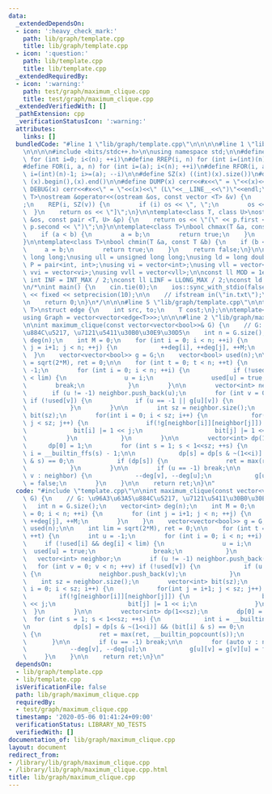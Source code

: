```yaml
---
data:
  _extendedDependsOn:
  - icon: ':heavy_check_mark:'
    path: lib/graph/template.cpp
    title: lib/graph/template.cpp
  - icon: ':question:'
    path: lib/template.cpp
    title: lib/template.cpp
  _extendedRequiredBy:
  - icon: ':warning:'
    path: test/graph/maximum_clique.cpp
    title: test/graph/maximum_clique.cpp
  _extendedVerifiedWith: []
  _pathExtension: cpp
  _verificationStatusIcon: ':warning:'
  attributes:
    links: []
  bundledCode: "#line 1 \"lib/graph/template.cpp\"\n\n\n\n#line 1 \"lib/template.cpp\"\
    \n\n\n\n#include <bits/stdc++.h>\n\nusing namespace std;\n\n#define REP(i, n)\
    \ for (int i=0; i<(n); ++i)\n#define RREP(i, n) for (int i=(int)(n)-1; i>=0; --i)\n\
    #define FOR(i, a, n) for (int i=(a); i<(n); ++i)\n#define RFOR(i, a, n) for (int\
    \ i=(int)(n)-1; i>=(a); --i)\n\n#define SZ(x) ((int)(x).size())\n#define ALL(x)\
    \ (x).begin(),(x).end()\n\n#define DUMP(x) cerr<<#x<<\" = \"<<(x)<<endl\n#define\
    \ DEBUG(x) cerr<<#x<<\" = \"<<(x)<<\" (L\"<<__LINE__<<\")\"<<endl;\n\ntemplate<class\
    \ T>\nostream &operator<<(ostream &os, const vector <T> &v) {\n    os << \"[\"\
    ;\n    REP(i, SZ(v)) {\n        if (i) os << \", \";\n        os << v[i];\n  \
    \  }\n    return os << \"]\";\n}\n\ntemplate<class T, class U>\nostream &operator<<(ostream\
    \ &os, const pair <T, U> &p) {\n    return os << \"(\" << p.first << \" \" <<\
    \ p.second << \")\";\n}\n\ntemplate<class T>\nbool chmax(T &a, const T &b) {\n\
    \    if (a < b) {\n        a = b;\n        return true;\n    }\n    return false;\n\
    }\n\ntemplate<class T>\nbool chmin(T &a, const T &b) {\n    if (b < a) {\n   \
    \     a = b;\n        return true;\n    }\n    return false;\n}\n\nusing ll =\
    \ long long;\nusing ull = unsigned long long;\nusing ld = long double;\nusing\
    \ P = pair<int, int>;\nusing vi = vector<int>;\nusing vll = vector<ll>;\nusing\
    \ vvi = vector<vi>;\nusing vvll = vector<vll>;\n\nconst ll MOD = 1e9 + 7;\nconst\
    \ int INF = INT_MAX / 2;\nconst ll LINF = LLONG_MAX / 2;\nconst ld eps = 1e-9;\n\
    \n/*\nint main() {\n    cin.tie(0);\n    ios::sync_with_stdio(false);\n    cout\
    \ << fixed << setprecision(10);\n\n    // ifstream in(\"in.txt\");\n    // cin.rdbuf(in.rdbuf());\n\
    \n    return 0;\n}\n*/\n\n\n#line 5 \"lib/graph/template.cpp\"\n\ntemplate<typename\
    \ T>\nstruct edge {\n    int src, to;\n    T cost;\n};\n\ntemplate<typename T>\n\
    using Graph = vector<vector<edge<T>>>;\n\n\n#line 2 \"lib/graph/maximum_clique.cpp\"\
    \n\nint maximum_clique(const vector<vector<bool>>& G) {\n    // G: \u96A3\u63A5\
    \u884C\u5217, \u7121\u5411\u30B0\u30E9\u30D5\n    int n = G.size();\n    vector<int>\
    \ deg(n);\n    int M = 0;\n    for (int i = 0; i < n; ++i) {\n        for (int\
    \ j = i+1; j < n; ++j) {\n            ++deg[i], ++deg[j], ++M;\n        }\n  \
    \  }\n    vector<vector<bool>> g = G;\n    vector<bool> used(n);\n\n    int lim\
    \ = sqrt(2*M), ret = 0;\n\n    for (int t = 0; t < n; ++t) {\n        int u =\
    \ -1;\n        for (int i = 0; i < n; ++i) {\n            if (!used[i] && deg[i]\
    \ < lim) {\n                u = i;\n                used[u] = true;\n        \
    \        break;\n            }\n        }\n\n        vector<int> neighbor;\n \
    \       if (u != -1) neighbor.push_back(u);\n        for (int v = 0; v < n; ++v)\
    \ if (!used[v]) {\n            if (u == -1 || g[u][v]) {\n                neighbor.push_back(v);\n\
    \            }\n        }\n\n        int sz = neighbor.size();\n        vector<int>\
    \ bit(sz);\n        for(int i = 0; i < sz; i++) {\n            for(int j = i+1;\
    \ j < sz; j++) {\n                if(!g[neighbor[i]][neighbor[j]]) {\n       \
    \             bit[i] |= 1 << j;\n                    bit[j] |= 1 << i;\n     \
    \           }\n            }\n        }\n\n        vector<int> dp(1<<sz);\n  \
    \      dp[0] = 1;\n        for (int s = 1; s < 1<<sz; ++s) {\n            int\
    \ i = __builtin_ffs(s) - 1;\n\n            dp[s] = dp[s & ~(1<<i)] && (bit[i]\
    \ & s) == 0;\n            if (dp[s]) {\n                ret = max(ret, __builtin_popcount(s));\n\
    \            }\n        }\n\n        if (u == -1) break;\n\n        for (auto\
    \ v : neighbor) {\n            --deg[v], --deg[u];\n            g[u][v] = g[v][u]\
    \ = false;\n        }\n    }\n\n    return ret;\n}\n"
  code: "#include \"template.cpp\"\n\nint maximum_clique(const vector<vector<bool>>&\
    \ G) {\n    // G: \u96A3\u63A5\u884C\u5217, \u7121\u5411\u30B0\u30E9\u30D5\n \
    \   int n = G.size();\n    vector<int> deg(n);\n    int M = 0;\n    for (int i\
    \ = 0; i < n; ++i) {\n        for (int j = i+1; j < n; ++j) {\n            ++deg[i],\
    \ ++deg[j], ++M;\n        }\n    }\n    vector<vector<bool>> g = G;\n    vector<bool>\
    \ used(n);\n\n    int lim = sqrt(2*M), ret = 0;\n\n    for (int t = 0; t < n;\
    \ ++t) {\n        int u = -1;\n        for (int i = 0; i < n; ++i) {\n       \
    \     if (!used[i] && deg[i] < lim) {\n                u = i;\n              \
    \  used[u] = true;\n                break;\n            }\n        }\n\n     \
    \   vector<int> neighbor;\n        if (u != -1) neighbor.push_back(u);\n     \
    \   for (int v = 0; v < n; ++v) if (!used[v]) {\n            if (u == -1 || g[u][v])\
    \ {\n                neighbor.push_back(v);\n            }\n        }\n\n    \
    \    int sz = neighbor.size();\n        vector<int> bit(sz);\n        for(int\
    \ i = 0; i < sz; i++) {\n            for(int j = i+1; j < sz; j++) {\n       \
    \         if(!g[neighbor[i]][neighbor[j]]) {\n                    bit[i] |= 1\
    \ << j;\n                    bit[j] |= 1 << i;\n                }\n          \
    \  }\n        }\n\n        vector<int> dp(1<<sz);\n        dp[0] = 1;\n      \
    \  for (int s = 1; s < 1<<sz; ++s) {\n            int i = __builtin_ffs(s) - 1;\n\
    \n            dp[s] = dp[s & ~(1<<i)] && (bit[i] & s) == 0;\n            if (dp[s])\
    \ {\n                ret = max(ret, __builtin_popcount(s));\n            }\n \
    \       }\n\n        if (u == -1) break;\n\n        for (auto v : neighbor) {\n\
    \            --deg[v], --deg[u];\n            g[u][v] = g[v][u] = false;\n   \
    \     }\n    }\n\n    return ret;\n}\n"
  dependsOn:
  - lib/graph/template.cpp
  - lib/template.cpp
  isVerificationFile: false
  path: lib/graph/maximum_clique.cpp
  requiredBy:
  - test/graph/maximum_clique.cpp
  timestamp: '2020-05-06 01:41:24+09:00'
  verificationStatus: LIBRARY_NO_TESTS
  verifiedWith: []
documentation_of: lib/graph/maximum_clique.cpp
layout: document
redirect_from:
- /library/lib/graph/maximum_clique.cpp
- /library/lib/graph/maximum_clique.cpp.html
title: lib/graph/maximum_clique.cpp
---
```

